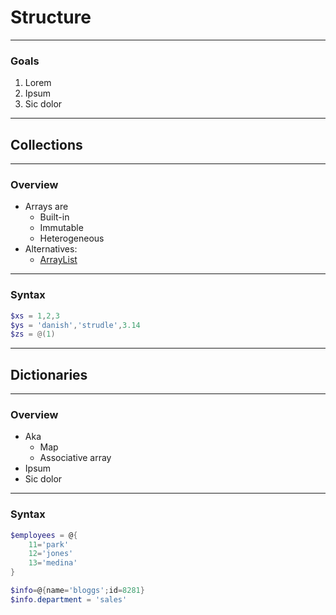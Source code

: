 # Structure

---

### Goals
1. Lorem
1. Ipsum
1. Sic dolor

---

## Collections

---

### Overview
* Arrays are
  - Built-in
  - Immutable
  - Heterogeneous
* Alternatives:
  - [ArrayList](https://docs.microsoft.com/en-us/dotnet/api/system.collections.arraylist)

---

### Syntax
```powershell
$xs = 1,2,3
$ys = 'danish','strudle',3.14
$zs = @(1)
```

---

## Dictionaries

---

### Overview
* Aka
  - Map
  - Associative array
* Ipsum
* Sic dolor

---

### Syntax
```powershell
$employees = @{
    11='park'
    12='jones'
    13='medina'
}
```

```powershell
$info=@{name='bloggs';id=8281}
$info.department = 'sales'
```


